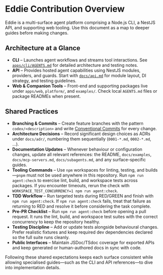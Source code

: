 # Eddie Contribution Overview

Eddie is a multi-surface agent platform comprising a Node.js CLI, a NestJS API, and supporting web tooling. Use this document as a map to deeper guides before making changes.

## Architecture at a Glance

- **CLI** – Launches agent workflows and streams tool interactions. See [`apps/cli/AGENTS.md`](apps/cli/AGENTS.md) for detailed architecture and testing notes.
- **API** – Provides hosted agent capabilities using NestJS modules, providers, and guards. Start with [`docs/api.md`](docs/api.md) for module layout, DI strategy, and testing guidelines.
- **Web & Companion Tools** – Front-end and supporting packages live under `apps/web`, `platform/`, and `examples/`. Check local `AGENTS.md` files or package READMEs when present.

## Shared Practices

- **Branching & Commits** – Create feature branches with the pattern `codex/<description>` and write [Conventional Commits](https://www.conventionalcommits.org/) for every change.
- **Architecture Decisions** – Record significant design choices as ADRs under `docs/adr/`, numbering them sequentially (`0001-*.md`, `0002-*.md`, ...).
- **Documentation Updates** – Whenever behaviour or configuration changes, update all relevant references: the README, `docs/examples`, `docs/mcp-servers.md`, `docs/subagents.md`, and any surface-specific guides.
- **Tooling Commands** – Use `npm` workspaces for linting, testing, and builds—`pnpm` must not be used anywhere in this repository. Run `npm run agent:check` to exercise lint, build, and workspace tests across packages. If you encounter timeouts, rerun the check with `WORKSPACE_TEST_CONCURRENCY=1 npm run agent:check`.
- **TDD Workflow** – Run targeted tests during RED/GREEN and finish with `npm run agent:check`. If `npm run agent:check` fails, treat that failure as returning to RED and resolve it before considering the task complete.
- **Pre-PR Checklist** – Run `npm run agent:check` before opening a pull request. It runs the lint, build, and workspace test suites with the correct concurrency to keep the repository healthy.
- **Testing Discipline** – Add or update tests alongside behavioural changes. Prefer realistic fixtures and keep required dev dependencies declared so the full suite runs cleanly.
- **Public Interfaces** – Maintain JSDoc/TSdoc coverage for exported APIs and keep generated or human-authored docs in sync with code.

Following these shared expectations keeps each surface consistent while allowing specialised guides—such as the CLI and API references—to dive into implementation details.
